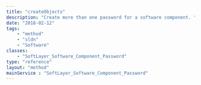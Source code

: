 ```yaml
---
title: "createObjects"
description: "Create more than one password for a software component. "
date: "2018-02-12"
tags:
    - "method"
    - "sldn"
    - "Software"
classes:
    - "SoftLayer_Software_Component_Password"
type: "reference"
layout: "method"
mainService : "SoftLayer_Software_Component_Password"
---
```

